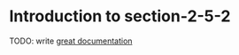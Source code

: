 # Introduction to section-2-5-2

TODO: write [great documentation](http://jacobian.org/writing/great-documentation/what-to-write/)
